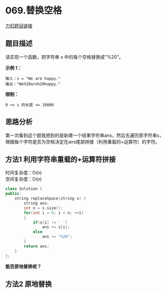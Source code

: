# 069.替换空格

[力扣题目链接](https://leetcode-cn.com/problems/ti-huan-kong-ge-lcof/)  


## 题目描述  

请实现一个函数，把字符串 s 中的每个空格替换成"%20"。  

**示例 1：**

    输入：s = "We are happy."
    输出："We%20are%20happy."

**限制：**

    0 <= s 的长度 <= 10000  


## 思路分析  

第一次看到这个题我想到的是新建一个结果字符串ans，然后去遍历原字符串s，根据每个字符是否为空格决定在ans尾部拼接（利用重载的+运算符）的字符。  

## 方法1  利用字符串重载的+运算符拼接  

时间复杂度：O(n)  
空间复杂度：O(n)  

```cpp
class Solution {
public:
    string replaceSpace(string s) {
        string ans;
        int n = s.size();
        for(int i = 0; i < n; ++i)
        {
            if(s[i] != ' ')
                ans += s[i];
            else
                ans += "%20";
        }
        return ans;
    }
};
```  

**能否原地替换呢？**  

## 方法2 原地替换  









